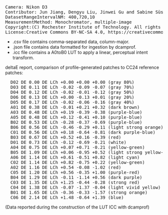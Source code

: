 <pre>
Camera: Nikon D3
Contributor: Jun Jiang, Dengyu Liu, Jinwei Gu and Sabine Süsstrunk, http://www.gujinwei.org/research/camspec/db.html
DatasetRangeIntervalNM: 400,720,10
MeasurementMethod: Monochromator, multiple-image
Copyright:(C) Rochester Institute of Technology. All rights reserved.
License:Creative Commons BY-NC-SA 4.0, https://creativecommons.org/licenses/by-nc-sa/4.0/legalcode
</pre>

- .csv file contains comma-separated data, column-major.
- .json file contains data formatted for ingestion by dcamprof.
- .icc file contains a A0toB0 LUT to apply a linear, perceptual intent transform.

deltaE report, comparison of profile-generated patches to CC24 reference patches:
<pre>
  D02 DE 0.00 DE LCh +0.00 +0.00 +0.00 (gray 80%)
  D03 DE 0.11 DE LCh -0.02 -0.09 -0.07 (gray 70%)
  D04 DE 0.12 DE LCh -0.02 -0.01 -0.12 (gray 50%)
  D06 DE 0.13 DE LCh +0.00 -0.13 +0.01 (gray 20%)
  D05 DE 0.17 DE LCh -0.02 -0.06 -0.16 (gray 40%)
  A01 DE 0.38 DE LCh -0.01 +0.21 +0.32 (dark brown)
  A03 DE 0.48 DE LCh +0.19 -0.39 -0.38 (purple-blue)
  A05 DE 0.48 DE LCh +0.12 -0.41 +0.10 (purple-blue)
  B02 DE 0.53 DE LCh -0.28 -0.37 -0.69 (purple-blue)
  B06 DE 0.56 DE LCh -0.46 -0.29 +0.11 (light strong orange)
  C01 DE 0.56 DE LCh +0.18 -0.64 -0.81 (dark purple-blue)
  B03 DE 0.67 DE LCh +0.52 +0.16 -0.39 (red)
  D01 DE 0.73 DE LCh -0.12 -0.69 -0.21 (white)
  A04 DE 0.75 DE LCh +0.07 +0.71 -0.21 (yellow-green)
  B05 DE 1.09 DE LCh +0.06 -0.95 +0.52 (light strong yellow-green)
  A06 DE 1.14 DE LCh +0.61 -0.51 +0.82 (light cyan)
  C02 DE 1.14 DE LCh +0.82 -0.75 +0.22 (yellow-green)
  A02 DE 1.16 DE LCh +0.54 -0.08 -1.02 (red)
  C05 DE 1.20 DE LCh +0.56 -0.35 +1.00 (purple-red)
  B04 DE 1.29 DE LCh -0.11 -1.14 +0.56 (dark purple)
  C03 DE 1.35 DE LCh +1.25 -0.44 -0.28 (strong red)
  C04 DE 1.38 DE LCh -0.07 -1.37 -0.04 (light vivid yellow)
  B01 DE 1.65 DE LCh -0.36 -0.33 -1.57 (strong orange)
  C06 DE 2.14 DE LCh +1.48 -0.64 +1.39 (blue)
</pre>

(Data reported during the construction of the LUT ICC with dcamprof)
